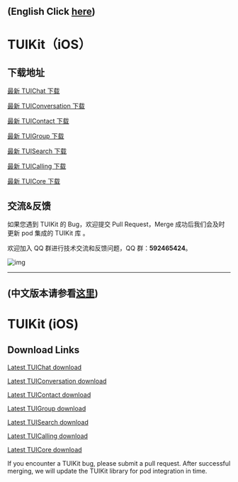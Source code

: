 ## (English Click [here](#readme_en))
<a name="readme_cn"></a>

# TUIKit（iOS）

## 下载地址

[最新 TUIChat 下载](https://im.sdk.cloud.tencent.cn/download/tuikit/6.0.1992/ios/TUIChat.zip)

[最新 TUIConversation 下载](https://im.sdk.cloud.tencent.cn/download/tuikit/6.0.1992/ios/TUIConversation.zip)

[最新 TUIContact 下载](https://im.sdk.cloud.tencent.cn/download/tuikit/6.0.1992/ios/TUIContact.zip)

[最新 TUIGroup 下载](https://im.sdk.cloud.tencent.cn/download/tuikit/6.0.1992/ios/TUIGroup.zip)

[最新 TUISearch 下载](https://im.sdk.cloud.tencent.cn/download/tuikit/6.0.1992/ios/TUISearch.zip)

[最新 TUICalling 下载](https://im.sdk.cloud.tencent.cn/download/tuikit/5.8.1672/ios/TUICalling.zip)

[最新 TUICore 下载](https://im.sdk.cloud.tencent.cn/download/tuikit/6.0.1992/ios/TUICore.zip)


## 交流&反馈

如果您遇到 TUIKit 的 Bug，欢迎提交  Pull Request，Merge 成功后我们会及时更新 pod 集成的 TUIKit 库 。

欢迎加入 QQ 群进行技术交流和反馈问题，QQ 群：**592465424**。

![img](https://qcloudimg.tencent-cloud.cn/raw/ca5f8724cd5a9002abc454f80bf3df12.png)

------------------------------
## (中文版本请参看[这里](#readme_cn))
<a name="readme_en"></a>

# TUIKit (iOS)

## Download Links

[Latest TUIChat download](https://im.sdk.cloud.tencent.cn/download/tuikit/6.0.1992/ios/TUIChat.zip)

[Latest TUIConversation download](https://im.sdk.cloud.tencent.cn/download/tuikit/6.0.1992/ios/TUIConversation.zip)

[Latest TUIContact download](https://im.sdk.cloud.tencent.cn/download/tuikit/6.0.1992/ios/TUIContact.zip)

[Latest TUIGroup download](https://im.sdk.cloud.tencent.cn/download/tuikit/6.0.1992/ios/TUIGroup.zip)

[Latest TUISearch download](https://im.sdk.cloud.tencent.cn/download/tuikit/6.0.1992/ios/TUISearch.zip)

[Latest TUICalling download](https://im.sdk.cloud.tencent.cn/download/tuikit/5.8.1672/ios/TUICalling.zip)

[Latest TUICore download](https://im.sdk.cloud.tencent.cn/download/tuikit/6.0.1992/ios/TUICore.zip)

If you encounter a TUIKit bug, please submit a pull request. After successful merging, we will update the TUIKit library for pod integration in time.
